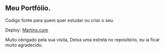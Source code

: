 ## Meu Portfólio.

Codigo fonte para quem quer estudar ou criar o seu.

Deploy: [Martins.com](https://martins-dev.netlify.app/)

Muito obrigado pela sua visita, Deixa uma estrela no repositório, eu ia ficar muito agradecido.
